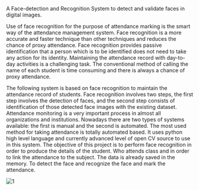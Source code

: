 A Face-detection and Recognition System to detect and validate faces in digital images.


Use of face recognition for the purpose of attendance marking is the smart way of the attendance management system. Face recognition is a more accurate and faster technique than other techniques and reduces the chance of proxy attendance. Face recognition provides passive identification that a person which is to be identified does not need to take any action for its identity. Maintaining the attendance record with day-to-day activities is a challenging task. The conventional method of calling the name of each student is time consuming and there is always a chance of proxy attendance. 

The following system is based on face recognition to maintain the attendance record of students. Face recognition involves two steps, the first step involves the detection of faces, and the second step consists of identification of those detected face images with the existing dataset. Attendance monitoring is a very important process in almost all organizations and institutions. Nowadays there are two types of systems available: the first is manual and the second is automated. The most used method for taking attendance is totally automated based. It uses python high level language and currently advanced level of open CV source to use in this system. The objective of this project is to perform face recognition in order to produce the details of the student. Who attends class and in order to link the attendance to the subject. The data is already saved in the memory. To detect the face and recognize the face and mark the attendance. 

![1](https://github.com/Vandana261/A-Face-detection-and-Recognition-System/assets/163227553/70d1b140-8dd4-442d-960d-112fa0a75823)
